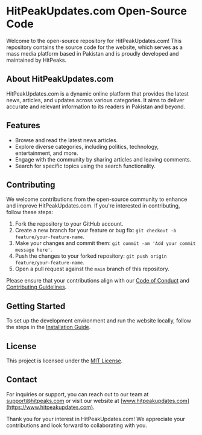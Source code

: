 # HitPeakUpdates.com Open-Source Code

Welcome to the open-source repository for HitPeakUpdates.com! This repository contains the source code for the website, which serves as a mass media platform based in Pakistan and is proudly developed and maintained by HitPeaks.

## About HitPeakUpdates.com

HitPeakUpdates.com is a dynamic online platform that provides the latest news, articles, and updates across various categories. It aims to deliver accurate and relevant information to its readers in Pakistan and beyond.

## Features

- Browse and read the latest news articles.
- Explore diverse categories, including politics, technology, entertainment, and more.
- Engage with the community by sharing articles and leaving comments.
- Search for specific topics using the search functionality.

## Contributing

We welcome contributions from the open-source community to enhance and improve HitPeakUpdates.com. If you're interested in contributing, follow these steps:

1. Fork the repository to your GitHub account.
2. Create a new branch for your feature or bug fix: `git checkout -b feature/your-feature-name`.
3. Make your changes and commit them: `git commit -am 'Add your commit message here'`.
4. Push the changes to your forked repository: `git push origin feature/your-feature-name`.
5. Open a pull request against the `main` branch of this repository.

Please ensure that your contributions align with our [Code of Conduct](CODE_OF_CONDUCT.md) and [Contributing Guidelines](CONTRIBUTING.md).

## Getting Started

To set up the development environment and run the website locally, follow the steps in the [Installation Guide](INSTALLATION.md).

## License

This project is licensed under the [MIT License](LICENSE).

## Contact

For inquiries or support, you can reach out to our team at support@hitpeaks.com or visit our website at [www.hitpeakupdates.com](https://www.hitpeakupdates.com).

Thank you for your interest in HitPeakUpdates.com! We appreciate your contributions and look forward to collaborating with you.
